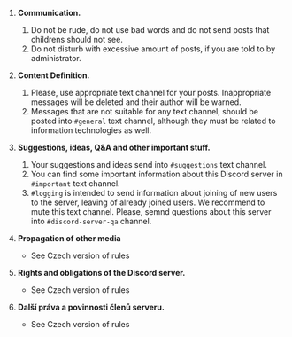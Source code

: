 1. **Communication.**
    1. Do not be rude, do not use bad words and do not send posts that childrens should not see.
    2. Do not disturb with excessive amount of posts, if you are told to by administrator.

2. **Content Definition.**
    1. Please, use appropriate text channel for your posts. Inappropriate messages will be deleted and their author will be warned.
    2. Messages that are not suitable for any text channel, should be posted into `#general` text channel, although they must be related to information technologies as well.

3. **Suggestions, ideas, Q&A and other important stuff.**
    1. Your suggestions and ideas send into `#suggestions` text channel.
    2. You can find some important information about this Discord server in `#important` text channel.
    3. `#logging` is intended to send information about joining of new users to the server, leaving of already joined users. We recommend to mute this text channel. Please, semnd questions about this server into `#discord-server-qa` channel.

4. **Propagation of other media**
    - See Czech version of rules

5. **Rights and obligations of the Discord server.**
    - See Czech version of rules

6. **Další práva a povinnosti členů serveru.**
    - See Czech version of rules
